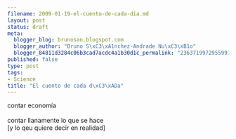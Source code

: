 ```yaml
--- 
filename: 2009-01-19-el-cuento-de-cada-día.md
layout: post
status: draft
meta: 
  blogger_blog: brunosan.blogspot.com
  blogger_author: "Bruno S\xC3\xA1nchez-Andrade Nu\xC3\xB1o"
  blogger_84811d3284c06b3cad7acdc4a1b30d1c_permalink: "2363719972955991148"
published: false
type: post
tags: 
- Science
title: "El cuento de cada d\xC3\xADa"
---
```

contar economía<br /><br />contar llanamente lo que se hace<br />[y lo qeu quiere decir en realidad]
